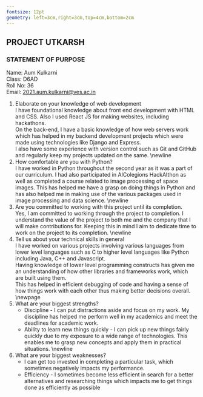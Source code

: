 ```yaml
---
fontsize: 12pt
geometry: left=3cm,right=3cm,top=4cm,bottom=2cm
---
```


## PROJECT UTKARSH
### STATEMENT OF PURPOSE

Name: Aum Kulkarni  
Class: D6AD    
Roll No: 36     
Email: 2021.aum.kulkarni@ves.ac.in     

1. Elaborate on your knowledge of web development    
I have foundational knowledge about front end development with HTML and CSS. Also I used React JS for making websites, including hackathons.    
On the back-end, I have a basic knowledge of how web servers work which has helped in my backend development projects which were made using technologies like Django and Express.     
I also have some experience with version control such as Git and GitHub and regularly keep my projects updated on the same.
\newline
2. How comfortable are you with Python?    
I have worked in Python throughout the second year as it was a part of our curriculum. I had also participated in AIColegions HackAIthon as well as completed a course related to image processing of space images. This has helped me have a grasp on doing things in Python and has also helped me in making use of the various packages used in image processing and data science.
\newline
3. Are you committed to working with this project until its completion.      
Yes, I am committed to working through the project to completion. I understand the value of the project to both me and the company that I will make contributions for. Keeping this in mind I aim to dedicate time to work on the project to its completion.
\newline
4. Tell us about your technical skills in general    
I have worked on various projects involving various languages from lower level languages such as C to higher level languages like Python including Java, C++ and Javascript.    
Having knowledge of lower level programming constructs has given me an understanding of how other libraries and frameworks work, which are built using them.    
This has helped in efficient debugging of code and having a sense of how things work with each other thus making better decisions overall.
\newpage
5. What are your biggest strengths?    
    - Discipline - I can put distractions aside and focus on my work. My discipline has helped me perform well in my academics and meet the deadlines for academic work.
    - Ability to learn new things quickly - I can pick up new things fairly quickly due to my exposure to a wide range of technologies. This enables me to grasp new concepts and apply them in practical situations.
\newline
6. What are your biggest weaknesses?    
    - I can get too invested in completing a particular task, which sometimes negatively impacts my performance.
    - Efficiency - I sometimes become less efficient in search for a better alternatives and researching things which impacts me to get things done as efficiently as possible
